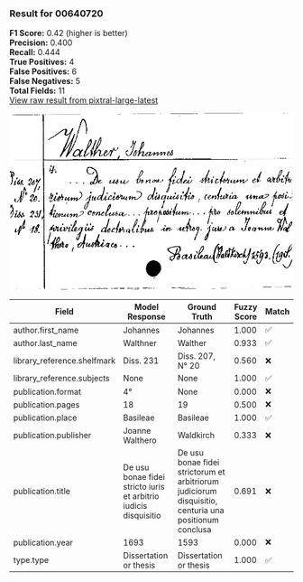 ### Result for 00640720
**F1 Score:** 0.42 (higher is better)<br>**Precision:** 0.400<br>**Recall:** 0.444<br>**True Positives:** 4<br>**False Positives:** 6<br>**False Negatives:** 5<br>**Total Fields:** 11<br>[View raw result from pixtral-large-latest](https://github.com/RISE-UNIBAS/humanities_data_benchmark/blob/main/results/2025-10-01/T0159/request_T0159_00640720.json)

<img src="https://github.com/RISE-UNIBAS/humanities_data_benchmark/blob/main/benchmarks/zettelkatalog/images/00640720.jpg?raw=true" alt="00640720" width="600px">

| Field | Model Response | Ground Truth | Fuzzy Score | Match |
|-------|----------------|--------------|-------------|-------|
| author.first_name | Johannes | Johannes | 1.000 | ✅ |
| author.last_name | Walthner | Walther | 0.933 | ✅ |
| library_reference.shelfmark | Diss. 231 | Diss. 207, N° 20 | 0.560 | ❌ |
| library_reference.subjects | None | None | 1.000 | ✅ |
| publication.format | 4° | None | 0.000 | ❌ |
| publication.pages | 18 | 19 | 0.500 | ❌ |
| publication.place | Basileae | Basileae | 1.000 | ✅ |
| publication.publisher | Joanne Walthero | Waldkirch | 0.333 | ❌ |
| publication.title | De usu bonae fidei stricto iuris et arbitrio iudicis disquisitio | De usu bonae fidei strictorum et arbitriorum judiciorum disquisitio, centuria una positionum conclusa | 0.691 | ❌ |
| publication.year | 1693 | 1593 | 0.000 | ❌ |
| type.type | Dissertation or thesis | Dissertation or thesis | 1.000 | ✅ |
